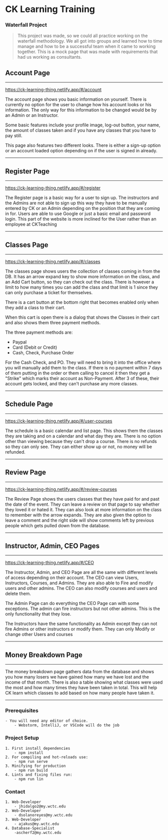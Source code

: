 # CK Learning Training

### Waterfall Project

> This project was made, so we could all practice working on the waterfall methodology.
> We all got into groups and learned how to time manage and how to be a successful team
> when it came to working together. This is a mock page that was made with requirements
> that had us working as consultants.

## Account Page

***
https://ck-learning-thing.netlify.app/#/account

The account page shows you basic information on yourself.
There is currently no option for the user to change how his account looks or his information.
The only way for this information to be changed would be by an Admin or an Instructor.

Some basic features include your profile image, log-out button, your name, the amount of classes taken and
if you have any classes that you have to pay still.

This page also features two different looks. There is either a sign-up option or an account loaded option depending on
if the user is signed in already.
***

## Register Page

***
https://ck-learning-thing.netlify.app/#/register

The Register page is a basic way for a user to sign up. The instructors and the Admins are not able to sign up this way
they have to be manually entered by CK or an Admin depending on the position that they are coming in for. Users are able
to use Google or just a basic email and password login. This part of the website is more inclined for the User rather
than an employee at CKTeaching

***

## Classes Page

***
https://ck-learning-thing.netlify.app/#/classes

The classes page shows users the collection of classes coming in from the DB. It has an arrow expand key to show more
information on the class, and an Add Cart button, so they can check out the class. There is however a limit to how many
times you can add the class and that limit is 1 since they can only purchase a ticket for themselves.

There is a cart button at the bottom right that becomes enabled only when they add a class to their cart.

When this cart is open there is a dialog that shows the Classes in their cart and also shows them three payment methods.

The three payment methods are:

- Paypal
- Card (Debit or Credit)
- Cash, Check, Purchase Order

For the Cash Check, and PO. They will need to bring it into the office where you will manually add them to the class. If
there is no payment within 7 days of them putting in the order or them calling to cancel it then they get a "Strike"
which marks their account as Non-Payment. After 3 of these, their account gets locked, and they can't purchase any more
classes.
***

## Schedule Page

***
https://ck-learning-thing.netlify.app/#/user-courses

The schedule is a basic calendar and list page. This shows them the classes they are taking and on a calendar and what
day they are. There is no option other than viewing because they can't drop a course. There is no refunds so they can
only see. They can either show up or not, no money will be refunded.
***

## Review Page

***
https://ck-learning-thing.netlify.app/#/review-courses

The Review Page shows the users classes that they have paid for and past the date of the event. They can leave a review
on that page to say whether they loved it or hated it. They can also look at more information on the class to remember
with the arrow expands.
They are also given the option to leave a comment and the right side will show comments left by previous people which
gets pulled down from the database.
***

## Instructor, Admin, CEO Pages

***
https://ck-learning-thing.netlify.app/#/CEO

The Instructor, Admin, and CEO Page are all the same with different levels of access depending on their account. The CEO
can view Users, Instructors, Courses, and Admins. They are also able to Fire and modify users and other admins. The CEO
can also modify courses and users and delete them.

The Admin Page can do everything the CEO Page can with some exceptions. The admin can fire instructors but not other
admins. This is the only functionality that they lose.

The Instructors have the same functionality as Admin except they can not fire Admins or other instructors or modify
them. They can
only Modify or change other Users and courses


***

## Money Breakdown Page

***
The money breakdown page gathers data from the database and shows you how many losers we have gained how many we have
lost and the income of that month. There is also a table showing what classes were used the most and how many times they
have been taken in total. This will help CK learn which classes to add based on how many people have taken it.


***

### Prerequisites

```
- You will need any editor of choice.
    - Webstorm, IntelliJ, or VSCode will do the job
```

### Project Setup

```
1. First install dependencies
    - npm install
2. For compiling and hot-reloads use:
    - npm run serve
3. Minifying for production
    - npm run build 
4. Lints and fixing files run:
    - npm run lin
```

### Contact

```
1. Web-Developer
    - jhidalgo2@my.wctc.edu
2. Web-Developer
    - dsolanoreyes@my.wctc.edu
3. Web-Developer
    - ajakus@my.wctc.edu
4. Database-Specialist
    -ascherf2@my.wctc.edu
```